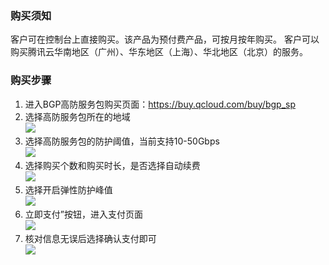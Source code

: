### 购买须知
客户可在控制台上直接购买。该产品为预付费产品，可按月按年购买。
客户可以购买腾讯云华南地区（广州）、华东地区（上海）、华北地区（北京）的服务。
### 购买步骤
1. 进入BGP高防服务包购买页面：<a href="https://buy.qcloud.com/buy/bgp_sp" target="_blank">https://buy.qcloud.com/buy/bgp_sp</a>
2. 选择高防服务包所在的地域<br>![](https://mc.qcloudimg.com/static/img/8e4a5ee79d0a21916c6b560eb838b302/image.png)
3. 选择高防服务包的防护阈值，当前支持10-50Gbps<br>![](https://mc.qcloudimg.com/static/img/5e6cc16d0566161467833c240bf6bba2/image.png)
4. 选择购买个数和购买时长，是否选择自动续费<br>![](https://mc.qcloudimg.com/static/img/927e1fdaa99b04f14f5e3dcaa678bcec/image.png)
5. 选择开启弹性防护峰值<br>![](https://mc.qcloudimg.com/static/img/117995997e67e65e24da056ea7ea2128/image.png)
6. 立即支付”按钮，进入支付页面<br>![](https://mc.qcloudimg.com/static/img/fdaae3ea7fa91fa34b827b322d98d22d/image.png)<br>
7. 核对信息无误后选择确认支付即可<br>![](https://mc.qcloudimg.com/static/img/28c0936da68668e76fd07fa408c4bfbb/image.png)
